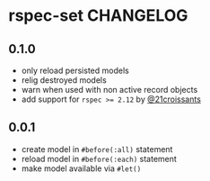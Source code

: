 # rspec-set CHANGELOG

## 0.1.0

* only reload persisted models
* relig destroyed models
* warn when used with non active record objects
* add support for `rspec >= 2.12` by [@21croissants][]

## 0.0.1

* create model in `#before(:all)` statement
* reload model in `#before(:each)` statement
* make model available via `#let()`

<!--- The following link definition list is generated by PimpMyChangelog --->
[@21croissants]: https://github.com/21croissants
